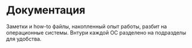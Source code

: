 # Документация

Заметки и how-to файлы, накопленный опыт работы, разбит на операционные системы.
Внтури каждой ОС разделено на подразделы для удобства.

